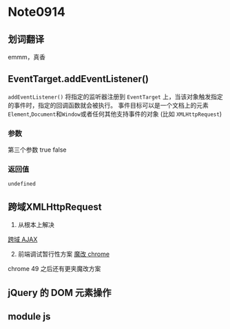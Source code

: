 # Note0914




## 划词翻译

emmm，真香


## EventTarget.addEventListener()

`addEventListener()` 将指定的监听器注册到 `EventTarget` 上，当该对象触发指定的事件时，指定的回调函数就会被执行。 事件目标可以是一个文档上的元素 `Element`,`Document`和`Window`或者任何其他支持事件的对象 (比如 `XMLHttpRequest`)


### 参数


第三个参数 true false

### 返回值

`undefined`


### 




## 跨域XMLHttpRequest

1. 从根本上解决

[跨域 AJAX](https://cypressnorth.com/programming/cross-domain-ajax-request-with-json-response-for-iefirefoxchrome-safari-jquery/)

2. 前端调试暂行性方案
[魔改 chrome](https://github.com/zhongxia245/blog/issues/28)

chrome 49 之后还有更夹魔改方案

## jQuery 的 DOM 元素操作



## module js